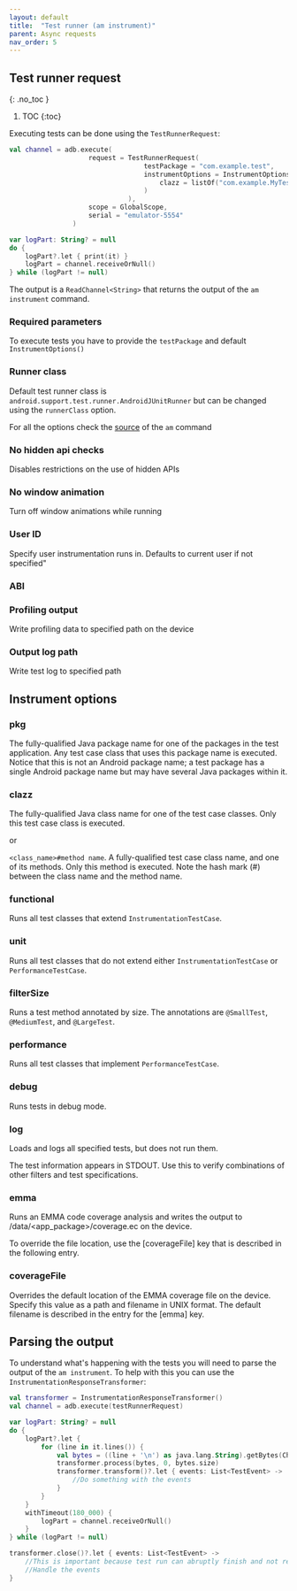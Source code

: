 ```yaml
---
layout: default
title:  "Test runner (am instrument)"
parent: Async requests
nav_order: 5
---
```


## Test runner request
{: .no_toc }

1. TOC
{:toc}



Executing tests can be done using the `TestRunnerRequest`:

```kotlin
val channel = adb.execute(
                    request = TestRunnerRequest(
                                  testPackage = "com.example.test",
                                  instrumentOptions = InstrumentOptions(
                                      clazz = listOf("com.example.MyTest")
                                  )
                              ),
                    scope = GlobalScope,
                    serial = "emulator-5554"
                )

var logPart: String? = null
do {
    logPart?.let { print(it) }
    logPart = channel.receiveOrNull()
} while (logPart != null)
```

The output is a `ReadChannel<String>` that returns the output of the `am instrument` command.

### Required parameters
To execute tests you have to provide the `testPackage` and default `InstrumentOptions()`

### Runner class
Default test runner class is `android.support.test.runner.AndroidJUnitRunner` but can be changed using the `runnerClass` option. 

For all the options check the
 [source](https://android.googlesource.com/platform/frameworks/base/+/master/cmds/am/src/com/android/commands/am/Am.java#155) of the `am`
  command

### No hidden api checks
Disables restrictions on the use of hidden APIs

### No window animation
Turn off window animations while running

### User ID
Specify user instrumentation runs in. Defaults to current user if not specified"

### ABI

### Profiling output
Write profiling data to specified path on the device

### Output log path
Write test log to specified path  
  
## Instrument options

### pkg 
The fully-qualified Java package name for one of the packages in the test application.
Any test case class that uses this package name is executed.
Notice that this is not an Android package name;
a test package has a single Android package name but may have several Java packages within it.

### clazz
The fully-qualified Java class name for one of the test case classes. Only this test case class is executed.

or

`<class_name>#method name`.  A fully-qualified test case class name, and one of its methods.
Only this method is executed.
Note the hash mark (#) between the class name and the method name.


### functional 
Runs all test classes that extend `InstrumentationTestCase`.

### unit 
Runs all test classes that do not extend either `InstrumentationTestCase` or `PerformanceTestCase`.

### filterSize
Runs a test method annotated by size. The annotations are `@SmallTest`, `@MediumTest`, and `@LargeTest`.

### performance
Runs all test classes that implement `PerformanceTestCase`.

### debug 
Runs tests in debug mode.

### log 
Loads and logs all specified tests, but does not run them.

The test information appears in STDOUT. Use this to verify combinations of other filters and test specifications.

### emma
Runs an EMMA code coverage analysis and writes the output to /data/<app_package>/coverage.ec on the device.

To override the file location, use the [coverageFile] key that is described in the following entry.

### coverageFile
Overrides the default location of the EMMA coverage file on the device.
Specify this value as a path and filename in UNIX format. The default filename is described in the entry for the [emma] key.

## Parsing the output
To understand what's happening with the tests you will need to parse the output of the `am instrument`. To help with this you can use the
 `InstrumentationResponseTransformer`:

```kotlin
val transformer = InstrumentationResponseTransformer()
val channel = adb.execute(testRunnerRequest)

var logPart: String? = null
do {
    logPart?.let {
        for (line in it.lines()) {
            val bytes = ((line + '\n') as java.lang.String).getBytes(Charset.forName("ISO-8859-1"))
            transformer.process(bytes, 0, bytes.size)
            transformer.transform()?.let { events: List<TestEvent> ->
                //Do something with the events
            }
        }
    }
    withTimeout(180_000) {
        logPart = channel.receiveOrNull()
    }
} while (logPart != null)

transformer.close()?.let { events: List<TestEvent> ->
    //This is important because test run can abruptly finish and not report back the finish
    //Handle the events
}
```
